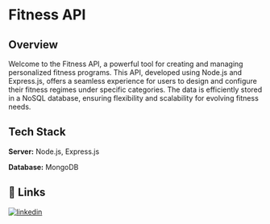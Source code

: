 # Fitness API

## Overview
Welcome to the Fitness API, a powerful tool for creating and managing personalized fitness programs. This API, developed using Node.js and Express.js, offers a seamless experience for users to design and configure their fitness regimes under specific categories. The data is efficiently stored in a NoSQL database, ensuring flexibility and scalability for evolving fitness needs.

## Tech Stack

**Server:** Node.js, Express.js

**Database:** MongoDB

## 🔗 Links

[![linkedin](https://img.shields.io/badge/linkedin-0A66C2?style=for-the-badge&logo=linkedin&logoColor=white)](https://www.linkedin.com/in/aryasarkar03//)

